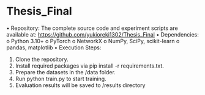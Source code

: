 # Thesis_Final

•	Repository: The complete source code and experiment scripts are available at: https://github.com/yukioreki1302/Thesis_Final 
•	Dependencies:
o	Python 3.10+
o	PyTorch
o	NetworkX
o	NumPy, SciPy, scikit-learn
o	pandas, matplotlib
•	Execution Steps:
1.	Clone the repository.
2.	Install required packages via pip install -r requirements.txt.
3.	Prepare the datasets in the /data folder.
4.	Run python train.py to start training.
5.	Evaluation results will be saved to /results directory
